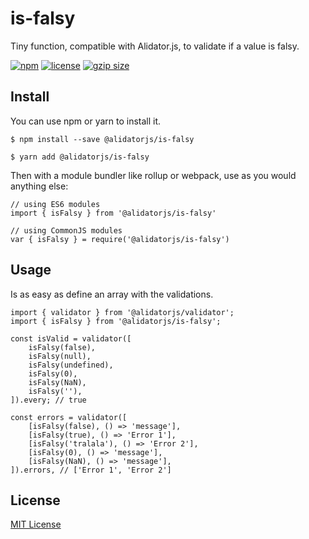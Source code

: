 # is-falsy

Tiny function, compatible with Alidator.js, to validate if a value is falsy.

[![npm](https://img.shields.io/npm/v/@alidatorjs/is-falsy.svg)](http://npm.im/@alidatorjs/is-falsy)
[![license](https://img.shields.io/npm/l/@alidatorjs/is-falsy.svg)](https://github.com/gc-victor/alidatorjs/blob/master/LICENSE.md)
[![gzip size](http://img.badgesize.io/https://unpkg.com/@alidatorjs/is-falsy?compression=gzip)](https://unpkg.com/@alidatorjs/is-falsy)

## Install

You can use npm or yarn to install it.

`$ npm install --save @alidatorjs/is-falsy`

`$ yarn add @alidatorjs/is-falsy`

Then with a module bundler like rollup or webpack, use as you would anything else:

```
// using ES6 modules
import { isFalsy } from '@alidatorjs/is-falsy'

// using CommonJS modules
var { isFalsy } = require('@alidatorjs/is-falsy')
```

## Usage

Is as easy as define an array with the validations.

```
import { validator } from '@alidatorjs/validator';
import { isFalsy } from '@alidatorjs/is-falsy';

const isValid = validator([
    isFalsy(false),
    isFalsy(null),
    isFalsy(undefined),
    isFalsy(0),
    isFalsy(NaN),
    isFalsy(''),
]).every; // true

const errors = validator([
    [isFalsy(false), () => 'message'],
    [isFalsy(true), () => 'Error 1'],
    [isFalsy('tralala'), () => 'Error 2'],
    [isFalsy(0), () => 'message'],
    [isFalsy(NaN), () => 'message'],
]).errors, // ['Error 1', 'Error 2']
```

## License

[MIT License](https://github.com/gc-victor/alidatorjs/blob/master/LICENSE.md)
